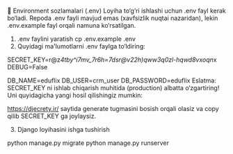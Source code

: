 🔐 Environment sozlamalari (.env)
Loyiha to‘g‘ri ishlashi uchun .env fayl kerak bo‘ladi. Repoda .env fayli mavjud emas (xavfsizlik nuqtai nazaridan), lekin .env.example fayl orqali namuna ko‘rsatilgan.

1. .env faylini yaratish
cp .env.example .env
2. Quyidagi ma'lumotlarni .env faylga to‘ldiring:

SECRET_KEY=r@z*4tby^i7mv_7r6h=7dsr@v22h)qww3q0zl-hqwd8vxoqn*x
DEBUG=False

DB_NAME=eduflix
DB_USER=crm_user
DB_PASSWORD=eduflix
Eslatma: SECRET_KEY ni ishlab chiqarish muhitida (production) albatta o‘zgartiring! Uni quyidagicha yangi hosil qilishingiz mumkin:


https://djecrety.ir/ saytida generate tugmasini bosish orqali olasiz va copy qilib SECRET_KEY ga joylaysiz.

3. Django loyihasini ishga tushirish

python manage.py migrate
python manage.py runserver
